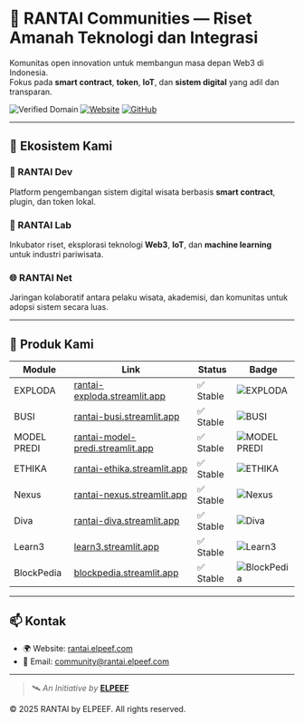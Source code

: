 # 🧬 RANTAI Communities — Riset Amanah Teknologi dan Integrasi

Komunitas open innovation untuk membangun masa depan Web3 di Indonesia.  
Fokus pada **smart contract**, **token**, **IoT**, dan **sistem digital** yang adil dan transparan.

![Verified Domain](https://img.shields.io/badge/Domain-Verified-brightgreen)
[![Website](https://img.shields.io/badge/Website-rantai.elpeef.com-blue)](https://rantai.elpeef.com)
[![GitHub](https://img.shields.io/badge/GitHub-@RANTAI--com-black)](https://github.com/RANTAI-com)

---

## 🌱 Ekosistem Kami

### 🔧 RANTAI Dev
Platform pengembangan sistem digital wisata berbasis **smart contract**, plugin, dan token lokal.

### 🧪 RANTAI Lab
Inkubator riset, eksplorasi teknologi **Web3**, **IoT**, dan **machine learning** untuk industri pariwisata.

### 🌐 RANTAI Net
Jaringan kolaboratif antara pelaku wisata, akademisi, dan komunitas untuk adopsi sistem secara luas.

---

## 🧰 Produk Kami

| Module      | Link | Status | Badge |
|-------------|------|--------|-------|
| EXPLODA   | [rantai-exploda.streamlit.app](https://rantai-exploda.streamlit.app/) | ✅ Stable | ![EXPLODA](https://img.shields.io/badge/rantai-exploda-blue) |
| BUSI   | [rantai-busi.streamlit.app](https://rantai-busi.streamlit.app/) | ✅ Stable | ![BUSI](https://img.shields.io/badge/rantai-busi-orange) |
| MODEL PREDI   | [rantai-model-predi.streamlit.app](https://rantai-model-predi.streamlit.app/) | ✅ Stable | ![MODEL PREDI](https://img.shields.io/badge/rantai-model%20predi-crimson) |
| ETHIKA     | [rantai-ethika.streamlit.app](https://rantai-ethika.streamlit.app/) | ✅ Stable | ![ETHIKA](https://img.shields.io/badge/rantai-ethika-purple) |
| Nexus     | [rantai-nexus.streamlit.app](https://rantai-nexus.streamlit.app/) | ✅ Stable | ![Nexus](https://img.shields.io/badge/rantai-nexus-cyan) |
| Diva     | [rantai-diva.streamlit.app](https://rantai-diva.streamlit.app/) | ✅ Stable | ![Diva](https://img.shields.io/badge/rantai-diva-magenta) |
| Learn3     | [learn3.streamlit.app](https://learn3.streamlit.app/) | ✅ Stable | ![Learn3](https://img.shields.io/badge/learn3-indigo) |
| BlockPedia     | [blockpedia.streamlit.app](https://blockpedia.streamlit.app/) | ✅ Stable | ![BlockPedia](https://img.shields.io/badge/blockpedia-lightgreen) |

---

## 📫 Kontak
- 🌍 Website: [rantai.elpeef.com](https://rantai.elpeef.com)
- 📧 Email: [community@rantai.elpeef.com](mailto:community@rantai.elpeef.com)

---

> 🛰️ *An Initiative by* **[ELPEEF](https://github.com/ELPEEF)**

© 2025 RANTAI by ELPEEF. All rights reserved.
